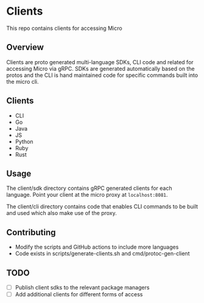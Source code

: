 # Clients

This repo contains clients for accessing Micro

## Overview

Clients are proto generated multi-language SDKs, CLI code and related for accessing Micro via gRPC. SDKs are generated 
automatically based on the protos and the CLI is hand maintained code for specific commands built into the micro cli.

## Clients

- CLI
- Go
- Java
- JS
- Python
- Ruby
- Rust

## Usage

The client/sdk directory contains gRPC generated clients for each language. Point your client at the micro proxy at `localhost:8081`.

The client/cli directory contains code that enables CLI commands to be built and used which also make use of the proxy.

## Contributing

- Modify the scripts and GitHub actions to include more languages
- Code exists in scripts/generate-clients.sh and cmd/protoc-gen-client

## TODO

- [ ] Publish client sdks to the relevant package managers
- [ ] Add additional clients for different forms of access
